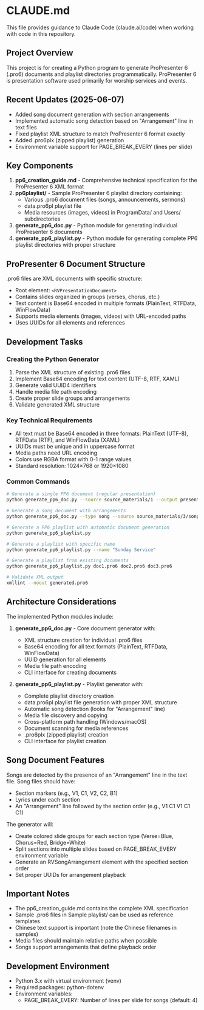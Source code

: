 # CLAUDE.md

This file provides guidance to Claude Code (claude.ai/code) when working with code in this repository.

## Project Overview

This project is for creating a Python program to generate ProPresenter 6 (.pro6) documents and playlist directories programmatically. ProPresenter 6 is presentation software used primarily for worship services and events.

## Recent Updates (2025-06-07)

- Added song document generation with section arrangements
- Implemented automatic song detection based on "Arrangement" line in text files
- Fixed playlist XML structure to match ProPresenter 6 format exactly
- Added .pro6plx (zipped playlist) generation
- Environment variable support for PAGE_BREAK_EVERY (lines per slide)

## Key Components

1. **pp6_creation_guide.md** - Comprehensive technical specification for the ProPresenter 6 XML format
2. **pp6playlist/** - Sample ProPresenter 6 playlist directory containing:
   - Various .pro6 document files (songs, announcements, sermons)
   - data.pro6pl playlist file
   - Media resources (images, videos) in ProgramData/ and Users/ subdirectories
3. **generate_pp6_doc.py** - Python module for generating individual ProPresenter 6 documents
4. **generate_pp6_playlist.py** - Python module for generating complete PP6 playlist directories with proper structure

## ProPresenter 6 Document Structure

.pro6 files are XML documents with specific structure:
- Root element: `<RVPresentationDocument>`
- Contains slides organized in groups (verses, chorus, etc.)
- Text content is Base64 encoded in multiple formats (PlainText, RTFData, WinFlowData)
- Supports media elements (images, videos) with URL-encoded paths
- Uses UUIDs for all elements and references

## Development Tasks

### Creating the Python Generator
1. Parse the XML structure of existing .pro6 files
2. Implement Base64 encoding for text content (UTF-8, RTF, XAML)
3. Generate valid UUID4 identifiers
4. Handle media file path encoding
5. Create proper slide groups and arrangements
6. Validate generated XML structure

### Key Technical Requirements
- All text must be Base64 encoded in three formats: PlainText (UTF-8), RTFData (RTF), and WinFlowData (XAML)
- UUIDs must be unique and in uppercase format
- Media paths need URL encoding
- Colors use RGBA format with 0-1 range values
- Standard resolution: 1024×768 or 1920×1080

### Common Commands
```bash
# Generate a single PP6 document (regular presentation)
python generate_pp6_doc.py --source source_materials/1 --output presentation.pro6

# Generate a song document with arrangements
python generate_pp6_doc.py --type song --source source_materials/3/song2.txt --output song.pro6

# Generate a PP6 playlist with automatic document generation
python generate_pp6_playlist.py

# Generate a playlist with specific name
python generate_pp6_playlist.py --name "Sunday Service"

# Generate a playlist from existing documents
python generate_pp6_playlist.py doc1.pro6 doc2.pro6 doc3.pro6

# Validate XML output
xmllint --noout generated.pro6
```

## Architecture Considerations

The implemented Python modules include:
1. **generate_pp6_doc.py** - Core document generator with:
   - XML structure creation for individual .pro6 files
   - Base64 encoding for all text formats (PlainText, RTFData, WinFlowData)
   - UUID generation for all elements
   - Media file path encoding
   - CLI interface for creating documents

2. **generate_pp6_playlist.py** - Playlist generator with:
   - Complete playlist directory creation
   - data.pro6pl playlist file generation with proper XML structure
   - Automatic song detection (looks for "Arrangement" line)
   - Media file discovery and copying
   - Cross-platform path handling (Windows/macOS)
   - Document scanning for media references
   - .pro6plx (zipped playlist) creation
   - CLI interface for playlist creation

## Song Document Features

Songs are detected by the presence of an "Arrangement" line in the text file. Song files should have:
- Section markers (e.g., V1, C1, V2, C2, B1)
- Lyrics under each section
- An "Arrangement" line followed by the section order (e.g., V1 C1 V1 C1 C1)

The generator will:
- Create colored slide groups for each section type (Verse=Blue, Chorus=Red, Bridge=White)
- Split sections into multiple slides based on PAGE_BREAK_EVERY environment variable
- Generate an RVSongArrangement element with the specified section order
- Set proper UUIDs for arrangement playback

## Important Notes

- The pp6_creation_guide.md contains the complete XML specification
- Sample .pro6 files in Sample playlist/ can be used as reference templates
- Chinese text support is important (note the Chinese filenames in samples)
- Media files should maintain relative paths when possible
- Songs support arrangements that define playback order

## Development Environment

- Python 3.x with virtual environment (venv)
- Required packages: python-dotenv
- Environment variables:
  - PAGE_BREAK_EVERY: Number of lines per slide for songs (default: 4)